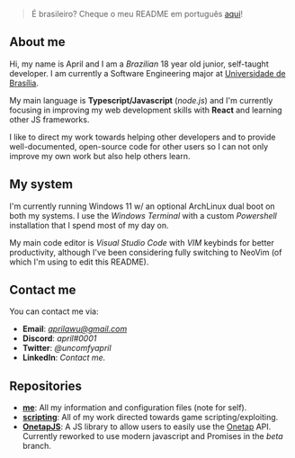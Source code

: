 > É brasileiro? Cheque o meu README em português [aqui](README.pt-br.md)!

## About me

Hi, my name is April and I am a _Brazilian_ 18 year old junior, self-taught developer. I am currently a Software Engineering major at [Universidade de Brasília](https://www.unb.br).

My main language is **Typescript/Javascript** (_node.js_) and I'm currently focusing in improving my web development skills with **React** and learning other JS frameworks.

I like to direct my work towards helping other developers and to provide well-documented, open-source code for other users so I can not only improve my own work but also help others learn.

## My system

I'm currently running Windows 11 w/ an optional ArchLinux dual boot on both my systems. I use the _Windows Terminal_ with a custom _Powershell_ installation that I spend most of my day on.

My main code editor is _Visual Studio Code_ with _VIM_ keybinds for better productivity, although I've been considering fully switching to NeoVim (of which I'm using to edit this README).

## Contact me

You can contact me via:

- **Email**: *aprilawu@gmail.com*
- **Discord**: _april#0001_
- **Twitter**: _@uncomfyapril_
- **LinkedIn**: _Contact me._

## Repositories

- **[me](https://github.com/aprxl/aprxl)**: All my information and configuration files (note for self).
- **[scripting](https://github.com/aprxl/scripting)**: All of my work directed towards game scripting/exploiting.
- **[OnetapJS](https://github.com/aprxl/OnetapJS)**: A JS library to allow users to easily use the [Onetap](https://www.onetap.com) API. Currently reworked to use modern javascript and Promises in the _beta_ branch.
